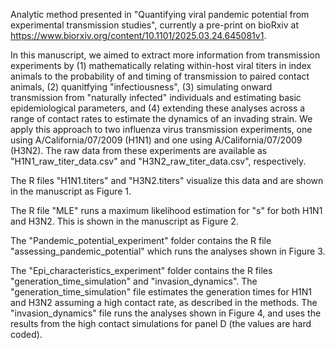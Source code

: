 Analytic method presented in "Quantifying viral pandemic potential from experimental transmission studies", currently a pre-print on bioRxiv at https://www.biorxiv.org/content/10.1101/2025.03.24.645081v1. 

In this manuscript, we aimed to extract more information from transmission experiments by (1) mathematically relating within-host viral titers in index animals to the probability of and timing of transmission to paired contact animals, (2) quanitfying "infectiousness", (3) simulating onward transmission from "naturally infected" individuals and estimating basic epidemiological parameters, and (4) extending these analyses across a range of contact rates to estimate the dynamics of an invading strain. We apply this approach to two influenza virus transmission experiments, one using A/California/07/2009 (H1N1) and one using A/California/07/2009 (H3N2). The raw data from these experiments are available as "H1N1_raw_titer_data.csv" and "H3N2_raw_titer_data.csv", respectively. 

The R files "H1N1.titers" and "H3N2.titers" visualize this data and are shown in the manuscript as Figure 1. 

The R file "MLE" runs a maximum likelihood estimation for "s" for both H1N1 and H3N2. This is shown in the manuscript as Figure 2.

The "Pandemic_potential_experiment" folder contains the R file "assessing_pandemic_potential" which runs the analyses shown in Figure 3. 

The "Epi_characteristics_experiment" folder contains the R files "generation_time_simulation" and "invasion_dynamics". The "generation_time_simulation" file estimates the generation times for H1N1 and H3N2 assuming a high contact rate, as described in the methods. The "invasion_dynamics" file runs the analyses shown in Figure 4, and uses the results from the high contact simulations for panel D (the values are hard coded). 
